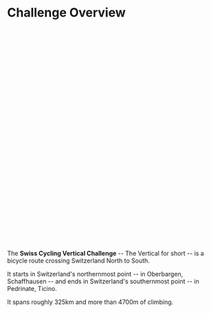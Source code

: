 # Challenge Overview

<style type="text/css">
#map {
    width: 100%;
    height: 500px;
    margin: 0;
    z-index: 1;
}
</style>

<script src="/js/map.js"></script>
<div id="map"></div>

The **Swiss Cycling Vertical Challenge** -- The Vertical for short -- is a bicycle route crossing Switzerland North to South.

It starts in Switzerland's northernmost point -- in Oberbargen, Schaffhausen -- and ends in Switzerland's southernmost point -- in Pedrinate, Ticino.

It spans roughly 325km and more than 4700m of climbing.
